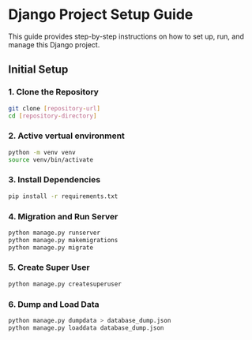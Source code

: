 # Django Project Setup Guide

This guide provides step-by-step instructions on how to set up, run, and manage this Django project.

## Initial Setup

### 1. Clone the Repository

```bash
git clone [repository-url]
cd [repository-directory]
```

### 2. Active vertual environment

```bash
python -m venv venv
source venv/bin/activate
```

### 3. Install Dependencies

```bash
pip install -r requirements.txt
```

### 4. Migration and Run Server

```bash
python manage.py runserver
python manage.py makemigrations
python manage.py migrate
```
### 5. Create Super User

```bash
python manage.py createsuperuser
```
### 6. Dump and Load Data

```bash
python manage.py dumpdata > database_dump.json
python manage.py loaddata database_dump.json
